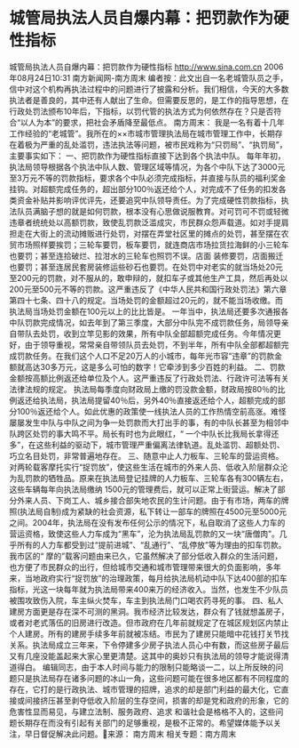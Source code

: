 # 城管局执法人员自爆内幕：把罚款作为硬性指标

城管局执法人员自爆内幕：把罚款作为硬性指标
http://www.sina.com.cn 2006年08月24日10:31 南方新闻网-南方周末
编者按：此文出自一名老城管队员之手，信中对这个机构再执法过程中的问题进行了披露和分析。我们相信，今天的大多数执法者是善良的，其中还有人献出了生命。但需要反思的，是工作的指导思想，在行政处罚法颁布10年后，下指标，以罚代管的执法方式为何依然存在？只是否符合“以人为本”的要求，把社会矛盾降至最低点。
南方周末：
我是一名有着十几年工作经验的“老城管”。我所在的××市城市管理执法局在城市管理工作中，长期存在着极为严重的乱处滥罚，违法执法等问题，被市民戏称为“只罚局”、“执罚局”，主要事实如下：
一、把罚款作为硬性指标直接下达到各个执法中队。
每年年初，执法局领导根据各个执法中队人数、管理区域等情况，为各个中队下达了3000元至3万元不等的罚款指标，要求各个中队必须完成指标，并直接与队员的福利奖金挂钩。对超额完成任务的，超出部分100％返还给个人，对完成不了任务的扣发各类资金补贴并影响评优评先，还要追究中队领导责任。为了完成硬性罚款指标，执法队员满脑子想的就是如何罚款，根本没有心思做说服教育。对可罚可不罚或轻微违章者统统处以高额罚款，致使乱罚款泛滥成灾，市民群众怨声载道。如对手提肩担走在大街上的流动摊贩进行处罚，对摆在弄堂社区里的摊点的处罚，甚至摆在农贸市场照样要挨罚；三轮车要罚，板车要罚，就连商店市场拉货拉海鲜的小三轮车也要罚；甚至连拾破烂、拉泔水的三轮车也照罚不误。店面
装修要罚，店面搬迁也要罚；甚至连居民套房装修运些砂石也要罚。在处罚中对老实的就当场处20元至200元的罚款，对不服从的，敢申辩的，就扣车子或其他生产工具，然后再处以200元至500元不等的罚款。这严重违反了《中华人民共和国行政处罚法》第六章第四十七条、四十八的规定。当场处罚的金额超过20元的，就不能当场收缴。而执法局当场处罚金额在100元以上的比比皆是。
一年当中，执法局还要多次通报各中队罚款完成情况，如去年到了第三季度，大部分中队完不成罚款任务，局领导亲自带队去处罚，收到立竿见影的效果，所有中队全部超额完成任务。今年情况更好，由于领导重视，常常亲自带领队员去处罚，不到半年，所有中队全部都超额完成罚款任务。在我们这个人口不足20万人的小城市，每年光市容“违章”的罚款金额就高达30多万元，这是多么可怕的数字！它牵涉到多少百姓的利益。
二、罚款金额按高额比例返还给单位及个人。这严重违反了行政处罚法、行政许可法等有关法律法规的规定。
执法局每季度向财政局上缴的罚没款金额，财政局按80％的比例返还给执法局，执法局提留40％后，另外40％直接返还给个人，超额完成的部分100％返还给个人。如此优惠的政策使一线执法人员的工作热情空前高涨。难怪屡屡发生中队与中队之间为争一处罚款而大打出手的事，有的中队长甚至为相邻中队跨区处罚的事大鸣不平。局长有时也为此眼红，“ 一个中队长比我局长拿得还多”，在这些利益的驱动下，城市管理严重偏离法律轨道。乱处滥罚、超额处罚、巧立名目处罚，非常普遍地存在。
三、随意中止人力板车、三轮车的营运资格。对两轮载客摩托实行“捉罚放”，使这些生活在城市的外来人员、低收入阶层群众沦为乱罚款的牺牲品。原来在执法局登记挂牌的人力板车、三轮车各有300辆左右，这些车辆每年向执法局缴纳 1500元的管理费后，就可以正常上街营运。解决了部分外来人员、下岗工人、城乡接合部失地农民的生计问题。由于有市场，两车的牌照(执法局自制)成为紧缺的社会资源，私下转让一部车的牌照在4500元至5000元之间。2004年，执法局在没有发布任何公示的情况下，私自取消了这些人力车的营运资格，致使这些人力车成为“黑车”，沦为执法局乱罚款的又一块“唐僧肉”。几乎所有的人力车都受到过“提前进城”、“乱通行”、“乱停放”等为理由的扣车罚款。我市区的“ 摩的”载客问题由来已久，它虽然解决了部分低收入群众的生活问题，也方便了市民群众的出行，但给城市交通和城市管理带来很大的负面影响，多年来，当地政府实行“捉罚放”的治理政策，每月给执法局机动中队下达400部的扣车指标，光这一块每年就为执法局带来400来万的经济收入。当然，也发生不少队员被围攻致伤入院，车主纵火焚车，车主到执法局门口喝农药寻死的事。
四、私人建房方面更是存在深不可测的黑洞。我市经济比较发达，群众有了钱就想盖房子，或者对老式落伍的旧房进行改造。但市政府在几年前就规定了在城区规划区内禁止个人建房。所有的建房手续多年前就被冻结。市民为了建房只能暗中花钱打关节找关系。执法局成立三年来，下令停建多少房子执法人员心中有数，而这些房子最后又有几座没能盖起来大家心里更清楚。这其中的奥妙只有执法局的领导才能说得清道得白。
编辑同志，由于本人时间与能力的限制只能略谈一二，以上所反映的问题只是执法局存在诸多问题的冰山一角，这些问题可能在很多地区都有不同程度的存在，它打的是行政执法、城市管理的招牌，追求的却是部门利益的最大化，它直接或间接挤压甚至剥夺低收入阶层的生存空间，损害的却是党和政府的形象，它的危害性显而易见，与建立法制、服务政府、追求
和谐社会是格格不入的，这些问题长期存在而没有引起有关部门的足够重视，是极不正常的。希望媒体能予以关注，早日督促解决此问题。来源：
南方周末
相关专题：南方周末 


